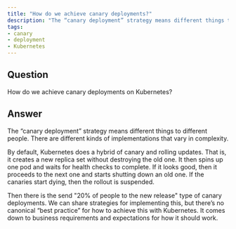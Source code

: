 ```yaml
---
title: "How do we achieve canary deployments?"
description: "The “canary deployment” strategy means different things to different people. There are different kinds of implementations that vary in complexity."
tags:
- canary
- deployment
- Kubernetes
---
```


## Question

How do we achieve canary deployments on Kubernetes?


## Answer

The “canary deployment” strategy means different things to different people. There are different kinds of implementations that vary in complexity.

By default, Kubernetes does a hybrid of canary and rolling updates. That is, it creates a new replica set without destroying the old one. It then spins up one pod and waits for health checks to complete. If it looks good, then it proceeds to the next one and starts shutting down an old one. If the canaries start dying, then  the rollout is suspended.

Then there is the send "20% of people to the new release" type of canary deployments. We can share strategies for implementing this, but there’s no canonical “best practice” for how to achieve this with Kubernetes. It comes down to business requirements and expectations for how it should work.
